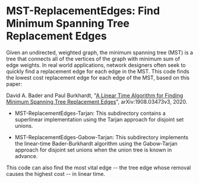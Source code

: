 # MST-ReplacementEdges: Find Minimum Spanning Tree Replacement Edges

Given an undirected, weighted graph, the minimum spanning tree (MST)
is a tree that connects all of the vertices of the graph with minimum
sum of edge weights. In real world applications, network designers
often seek to quickly find a replacement edge for each edge in the
MST. This code finds the lowest cost replacement edge for each edge of
the MST, based on this paper:

David A. Bader and Paul Burkhardt, "[A Linear Time Algorithm for
Finding Minimum Spanning Tree Replacement
Edges](https://arxiv.org/abs/1908.03473)", arXiv:1908.03473v3, 2020.

- MST-ReplacementEdges-Tarjan: This subdirectory contains a superlinear
  implementation using the Tarjan approach for disjoint set unions.

- MST-ReplacementEdges-Gabow-Tarjan: This subdirectory implements the
  linear-time Bader-Burkhardt algorithm using the Gabow-Tarjan
  approach for disjoint set unions when the union tree is known in
  advance.

This code can also find the most vital edge -- the tree edge whose
removal causes the highest cost -- in linear time.

